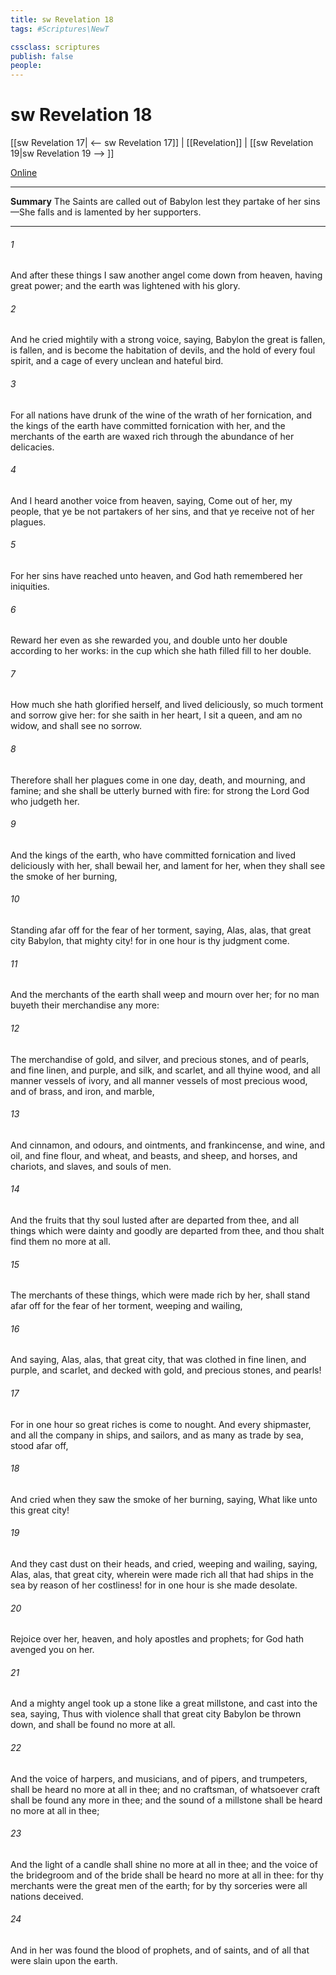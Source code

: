 ```yaml
---
title: sw Revelation 18
tags: #Scriptures\NewT

cssclass: scriptures
publish: false
people:
---
```


# sw Revelation 18
[[sw Revelation 17| <-- sw Revelation 17]] | [[Revelation]] | [[sw Revelation 19|sw Revelation 19 --> ]]

[Online](https://churchofjesuschrist.org/study/scriptures/nt/rev/18?lang=eng)

---
__Summary__
The Saints are called out of Babylon lest they partake of her sins—She falls and is lamented by her supporters.

---
###### 1 
And after these things I saw another angel come down from heaven, having great power; and the earth was lightened with his glory.

###### 2 
And he cried mightily with a strong voice, saying, Babylon the great is fallen, is fallen, and is become the habitation of devils, and the hold of every foul spirit, and a cage of every unclean and hateful bird.

###### 3 
For all nations have drunk of the wine of the wrath of her fornication, and the kings of the earth have committed fornication with her, and the merchants of the earth are waxed rich through the abundance of her delicacies.

###### 4 
And I heard another voice from heaven, saying, Come out of her, my people, that ye be not partakers of her sins, and that ye receive not of her plagues.

###### 5 
For her sins have reached unto heaven, and God hath remembered her iniquities.

###### 6 
Reward her even as she rewarded you, and double unto her double according to her works: in the cup which she hath filled fill to her double.

###### 7 
How much she hath glorified herself, and lived deliciously, so much torment and sorrow give her: for she saith in her heart, I sit a queen, and am no widow, and shall see no sorrow.

###### 8 
Therefore shall her plagues come in one day, death, and mourning, and famine; and she shall be utterly burned with fire: for strong  the Lord God who judgeth her.

###### 9 
And the kings of the earth, who have committed fornication and lived deliciously with her, shall bewail her, and lament for her, when they shall see the smoke of her burning,

###### 10 
Standing afar off for the fear of her torment, saying, Alas, alas, that great city Babylon, that mighty city! for in one hour is thy judgment come.

###### 11 
And the merchants of the earth shall weep and mourn over her; for no man buyeth their merchandise any more:

###### 12 
The merchandise of gold, and silver, and precious stones, and of pearls, and fine linen, and purple, and silk, and scarlet, and all thyine wood, and all manner vessels of ivory, and all manner vessels of most precious wood, and of brass, and iron, and marble,

###### 13 
And cinnamon, and odours, and ointments, and frankincense, and wine, and oil, and fine flour, and wheat, and beasts, and sheep, and horses, and chariots, and slaves, and souls of men.

###### 14 
And the fruits that thy soul lusted after are departed from thee, and all things which were dainty and goodly are departed from thee, and thou shalt find them no more at all.

###### 15 
The merchants of these things, which were made rich by her, shall stand afar off for the fear of her torment, weeping and wailing,

###### 16 
And saying, Alas, alas, that great city, that was clothed in fine linen, and purple, and scarlet, and decked with gold, and precious stones, and pearls!

###### 17 
For in one hour so great riches is come to nought. And every shipmaster, and all the company in ships, and sailors, and as many as trade by sea, stood afar off,

###### 18 
And cried when they saw the smoke of her burning, saying, What  like unto this great city!

###### 19 
And they cast dust on their heads, and cried, weeping and wailing, saying, Alas, alas, that great city, wherein were made rich all that had ships in the sea by reason of her costliness! for in one hour is she made desolate.

###### 20 
Rejoice over her,  heaven, and  holy apostles and prophets; for God hath avenged you on her.

###### 21 
And a mighty angel took up a stone like a great millstone, and cast  into the sea, saying, Thus with violence shall that great city Babylon be thrown down, and shall be found no more at all.

###### 22 
And the voice of harpers, and musicians, and of pipers, and trumpeters, shall be heard no more at all in thee; and no craftsman, of whatsoever craft  shall be found any more in thee; and the sound of a millstone shall be heard no more at all in thee;

###### 23 
And the light of a candle shall shine no more at all in thee; and the voice of the bridegroom and of the bride shall be heard no more at all in thee: for thy merchants were the great men of the earth; for by thy sorceries were all nations deceived.

###### 24 
And in her was found the blood of prophets, and of saints, and of all that were slain upon the earth.

